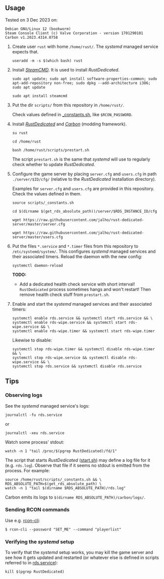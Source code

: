 ## Usage

Tested on 3 Dec 2023 on:

```
Debian GNU/Linux 12 (bookworm)
Steam Console Client (c) Valve Corporation - version 1701290101
Carbon v1.2023.4314.0758
```

1. Create user `rust` with home `/home/rust/`. The _systemd_ managed service
   expects that.

   ```
   useradd -m -s $(which bash) rust
   ```

2. Install [_SteamCMD_](https://developer.valvesoftware.com/wiki/SteamCMD).
   It is used to install _RustDedicated_.

   ```
   sudo apt update; sudo apt install software-properties-common; sudo apt-add-repository non-free; sudo dpkg --add-architecture i386; sudo apt update
   ```

   ```
   sudo apt install steamcmd
   ```

4. Put the dir `scripts/` from this repository in `/home/rust/`.

   Check values defined in [\_constants.sh](./scripts/_constants.sh), like `$RCON_PASSWORD`.

5. Install [_RustDedicated_](https://developer.valvesoftware.com/wiki/Rust_Dedicated_Server#Installation)
   and [_Carbon_](https://carbonmod.gg/) (modding framework).

   ```
   su rust
   ```

   ```
   cd /home/rust
   ```

   ```
   bash /home/rust/scripts/prestart.sh
   ```

   The script `prestart.sh` is the same that _systemd_ will use to regularly check whether to update _RustDedicated_.

6. Configure the game server by placing `server.cfg` and `users.cfg` in path
   `./server/$ID/cfg/` (relative to the _RustDedicated_ installation
   directory).

   Examples for `server.cfg` and `users.cfg` are provided in this repository. Check the values defined in them.

   ```
   source scripts/_constants.sh
   ```

   ```
   cd $(dirname $(get_rds_absolute_path))/server/$RDS_INSTANCE_ID/cfg
   ```
   
   ```
   wget https://raw.githubusercontent.com/jalho/rust-dedicated-server/master/server.cfg
   ```

   ```
   wget https://raw.githubusercontent.com/jalho/rust-dedicated-server/master/users.cfg
   ```

7. Put the files `*.service` and `*.timer` files from this repository to
   `/etc/systemd/system/`. This configures _systemd_ managed services and
   their associated timers. Reload the daemon with the new config:

   ```
   systemctl daemon-reload
   ```

   **TODO:**
   - Add a dedicated health check service with short interval!
     `RustDedicated` process sometimes hangs and won't restart!
     Then remove health check stuff from `prestart.sh`.

8. Enable and start the _systemd_ managed services and their associated timers:

   ```
   systemctl enable rds.service && systemctl start rds.service && \
   systemctl enable rds-wipe.service && systemctl start rds-wipe.service && \
   systemctl enable rds-wipe.timer && systemctl start rds-wipe.timer
   ```

   Likewise to disable:

   ```
   systemctl stop rds-wipe.timer && systemctl disable rds-wipe.timer && \
   systemctl stop rds-wipe.service && systemctl disable rds-wipe.service && \
   systemctl stop rds.service && systemctl disable rds.service
   ```

## Tips

### Observing logs

See the _systemd_ managed service's logs:

```
journalctl -fu rds.service
```

or

```
journalctl -xeu rds.service
```

Watch some process' stdout:

```
watch -n 1 "tail /proc/$(pgrep RustDedicated)/fd/1"
```

The script that starts _RustDedicated_ ([start.sh](./scripts/start.sh)) may
define a log file for it (e.g. `rds.log`). Observe that file if it seems no
stdout is emitted from the process. For example:

```
source /home/rust/scripts/_constants.sh && \
RDS_ABSOLUTE_PATH=$(get_rds_absolute_path) \
watch -n 1 "tail $(dirname $RDS_ABSOLUTE_PATH)/rds.log"
```

Carbon emits its logs to `$(dirname RDS_ABSOLUTE_PATH)/carbon/logs/`.

### Sending RCON commands

Use e.g. [rcon-cli](https://github.com/jalho/rcon-cli):

```
$ rcon-cli --password "SET_ME" --command "playerlist"
```

### Verifying the _systemd_ setup

To verify that the _systemd_ setup works, you may kill the game server and see
how it gets updated and restarted (or whatever else is defined in scripts
referred to in [rds.service](./rds.service)):

```
kill $(pgrep RustDedicated)
```
